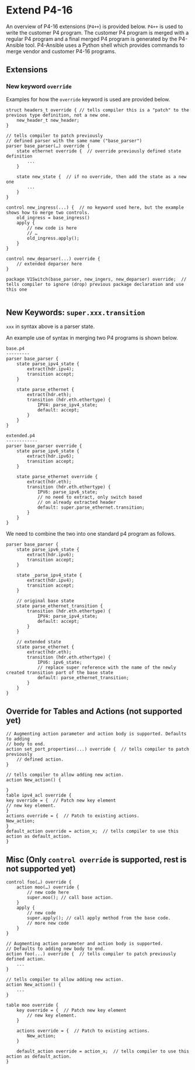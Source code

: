 # Extend P4-16

An overview of P4-16 extensions (`P4++`) is provided below.  `P4++` is used to write the customer P4 program.  The customer P4 program is merged with a regular P4 program and a final merged P4 program is generated by the P4-Ansible tool.  P4-Ansible uses a Python shell which provides commands to merge vendor and customer P4-16 programs.

## Extensions

### New keyword `override`
Examples for how the `override` keyword is used are provided below.

```p4
struct headers_t override { // tells compiler this is a "patch" to the previous type definition, not a new one.
    new_header_t new_header;
}

// tells compiler to patch previously
// defined parser with the same name ("base_parser")
parser base_parser(…) override {
    state ethernet override {  // override previously defined state definition
        ...
    }
    
    state new_state {  // if no override, then add the state as a new one
        ...
    }
}

control new_ingress(...) {  // no keyword used here, but the example shows how to merge two controls.
    old_ingress = base_ingress()
    apply {
        // new code is here
        // …
        old_ingress.apply();
    }
}

control new_deparser(...) override {
    // extended deparser here
}

package V1Switch(base_parser, new_ingers, new_deparser) override;  // tells compiler to ignore (drop) previous package declaration and use this one
	
```
## New Keywords: `super.xxx.transition`
`xxx` in syntax above is a parser state.

An example use of syntax in merging two P4 programs is shown below.

```p4
base.p4
---------
parser base_parser {
    state parse_ipv4_state {
        extract(hdr.ipv4);
        transition accept;
    }

    state parse_ethernet {
        extract(hdr.eth);
        transition (hdr.eth.ethertype) {
            IPV4: parse_ipv4_state;
            default: accept;
        }
    }
}
```

```p4
extended.p4
------------
parser base_parser override {
    state parse_ipv6_state {
        extract(hdr.ipv6);
        transition accept;
    }

    state parse_ethernet override {
        extract(hdr.eth);
        transition (hdr.eth.ethertype) {
            IPV6: parse_ipv6_state;
            // no need to extract, only switch based
            // on already extracted header
            default: super.parse_ethernet.transition;
        }
    }
}
```

We need to combine the two into one standard p4 program as follows.

```p4
parser base_parser { 
    state parse_ipv6_state {
        extract(hdr.ipv6);
        transition accept;
    }

    state _parse_ipv4_state {
        extract(hdr.ipv4);
        transition accept;
    }

    // original base state
    state parse_ethernet_transition {
        transition (hdr.eth.ethertype) {
            IPV4: parse_ipv4_state;
            default: accept;
        }
    }

    // extended state
    state parse_ethernet {
        extract(hdr.eth);
        transition (hdr.eth.ethertype) {
            IPV6: ipv6_state;
            // replace super reference with the name of the newly created transition part of the base state
            default: parse_ethernet_transition;
        }
    }
}
```

## Override for Tables and Actions (not supported yet)

```p4
// Augmenting action parameter and action body is supported. Defaults to adding
// body to end.
action set_port_properties(...) override {  // tells compiler to patch previously
    // defined action.
}

// tells compiler to allow adding new action.
action New_action() {

}
table ipv4_acl override {
key override = {  // Patch new key element
// new key element.
}
actions override = {  // Patch to existing actions.
New_action;
}
default_action override = action_x;  // tells compiler to use this action as default_action.
}
```

## Misc (Only `control override` is supported, rest is not supported yet)
```p4
control foo(…) override {
    action moo(…) override {
        // new code here
        super.moo(); // call base action.
    }
    apply {
        // new code
        super.apply(); // call apply method from the base code.
        // more new code
    }
}
```

```p4
// Augmenting action parameter and action body is supported. 
// Defaults to adding new body to end.
action foo(...) override {  // tells compiler to patch previously defined action.
    ...
}

// tells compiler to allow adding new action.
action New_action() {
    ...
}

table moo override {
    key override = {  // Patch new key element
        // new key element.
    }
    
    actions override = {  // Patch to existing actions.
        New_action;
    }  
    
    default_action override = action_x;  // tells compiler to use this action as default_action.
}
```
